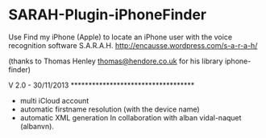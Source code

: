 SARAH-Plugin-iPhoneFinder
=========================

Use Find my iPhone (Apple) to locate an iPhone user with the voice recognition software S.A.R.A.H.
http://encausse.wordpress.com/s-a-r-a-h/

(thanks to Thomas Henley thomas@hendore.co.uk for his library iphone-finder)

V 2.0 - 30/11/2013 ***********************************
- multi iCloud account
- automatic firstname resolution (with the device name)
- automatic XML generation
In collaboration with alban vidal-naquet (albanvn).


